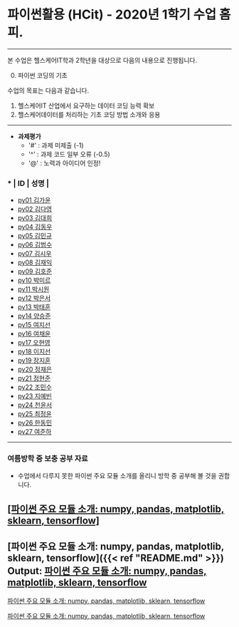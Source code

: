 # **파이썬활용 (HCit)** - 2020년 1학기 수업 홈피.
---
본 수업은 헬스케어IT학과 2학년을 대상으로 다음의 내용으로 진행됩니다.

0. 파이썬 코딩의 기초

수업의 목표는 다음과 같습니다.

1. 헬스케어IT 산업에서 요구하는 데이터 코딩 능력 확보
2. 헬스케어데이터를 처리하는 기초 코딩 방법 소개와 응용
---

- **과제평가**
  - '#' : 과제 미제출 (-1)
  - '^' : 과제 코드 일부 오류 (-0.5)
  - '@' : 노력과 아이디어 인정!
  
### * | ID | 성명 |
- [py01	김가윤](https://github.com/)
- [py02	김다영](https://github.com/)
- [py03	김대희](https://github.com/)
- [py04	김동우](https://github.com/)
- [py05	김민규](https://github.com/)
- [py06	김범수](https://github.com/)
- [py07	김시우](https://github.com/)
- [py08	김재익](https://github.com/)
- [py09	김호준](https://github.com/)
- [py10	박미르](https://github.com/)
- [py11	박시원](https://github.com/)
- [py12	박은서](https://github.com/)
- [py13	박태훈](https://github.com/)
- [py14	양승준](https://github.com/)
- [py15	여지선](https://github.com/)
- [py16	여채윤](https://github.com/)
- [py17	오현영](https://github.com/)
- [py18	이지선](https://github.com/)
- [py19	장지훈](https://github.com/)
- [py20	정재은](https://github.com/)
- [py21	정현준](https://github.com/)
- [py22	조민수](https://github.com/)
- [py23	지예빈](https://github.com/)
- [py24	천윤서](https://github.com/)
- [py25	최정윤](https://github.com/)
- [py26	한동민](https://github.com/)
- [py27	여준하](https://github.com/)

---

### 여름방학 중 보충 공부 자료
- 수업에서 다루지 못한 파이썬 주요 모듈 소개를 올리니 방학 중 공부해 볼 것을 권합니다.  

<a href="https://github.com/Redwoods/Py/tree/master/py2019/Lec/notebook/py_modules/" target="_blank">[파이썬 주요 모듈 소개: numpy, pandas, matplotlib, sklearn, tensorflow]</a>
---
[파이썬 주요 모듈 소개: numpy, pandas, matplotlib, sklearn, tensorflow]({{< ref "README.md" >}})
Output: <a href="https://github.com/Redwoods/Py/tree/master/py2019/Lec/notebook/py_modules/" target="_blank">파이썬 주요 모듈 소개: numpy, pandas, matplotlib, sklearn, tensorflow</a>
---
[파이썬 주요 모듈 소개: numpy, pandas, matplotlib, sklearn, tensorflow](https://github.com/Redwoods/Py/tree/master/py2019/Lec/notebook/py_modules/)

<a href="https://github.com/Redwoods/Py/tree/master/py2019/Lec/notebook/py_modules/" target="_blank">파이썬 주요 모듈 소개: numpy, pandas, matplotlib, sklearn, tensorflow</a>

